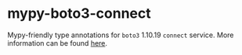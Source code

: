 # mypy-boto3-connect

Mypy-friendly type annotations for `boto3` 1.10.19 `connect` service.
More information can be found [here](https://github.com/vemel/mypy_boto3).